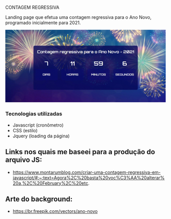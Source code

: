 CONTAGEM REGRESSIVA

Landing page que efetua uma contagem regressiva para o Ano Novo, programado inicialmente para 2021.

![enter image description here](https://github.com/anacarolinaferreira/contagem-regressiva/blob/master/20201224_120050.gif) 

### Tecnologias utilizadas

- Javascript (cronômetro)
- CSS (estilo)
- Jquery (loading da página)


## Links nos quais me baseei para a produção do arquivo JS:
- https://www.montarumblog.com/criar-uma-contagem-regressiva-em-javascript/#:~:text=Agora%2C%20basta%20voc%C3%AA%20alterar%20a,%2C%20February%2C%20etc.

## Arte do background:
- https://br.freepik.com/vectors/ano-novo 
